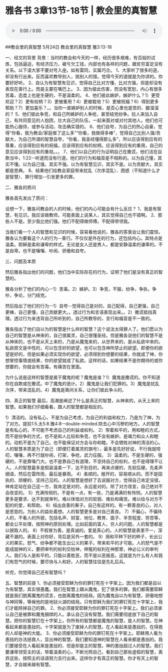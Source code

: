 # 雅各书 3章13节-18节 | 教会里的真智慧

<audio style="width: 100%;" preload="false" controls controlslist="nodownload"><source src="https://file.simai.life/audio/mp3/2020/200524_001.mp3" type="audio/mpeg">Your browser does not support the audio element.</audio>

##教会里的真智慧
5月24日 教会里的真智慧
雅3:13-18

一、经文的背景
背景：当时的教会和今天的一样，经历很多艰难，有百般的试炼，包括逼迫，有经济压力，被亏欠工钱，内部也有各样的问题，跟贫穷富足没有关系。以下请大家不要对号入座。如有雷同，实属巧合。
1、大家听了很多的道，却没有行出来。反而喜欢教导别人，挑别人的错。觉得今天的道就是为你讲的。你要好好听。
2、自认为有智慧有见识，觉得自己比对方懂，比对方强，但是却没有表现在善行上。而是主要在嘴巴上。
3、因为彼此伤害，而没有宽恕，内心有很多苦毒，态度上也是生硬的，不是温柔的。
4、他们彼此嫉妒，嫉妒什么？1）更受欢迎？2）更有权柄？3）更被重用？4）更被栽培？5）更被祝福？6）得到更多帮助？7）更加喜乐？。。当你一直嫉妒别人的时候，是否心里也是苦的、酸溜溜的？
5、他们彼此争竞，和自己所嫉妒的人争抢，甚至结党纷争。拉人来加入自己，有共同意见的人抱团，壮大自己的队伍，一起来面对或对付其他人。他们也可能热心服侍，或参与活动，攻击确实错的。
6、他们自夸，为自己的热心自豪，觉得“你看，我为教会/家庭做了这么多”“你看，我做得多棒”，觉得自己比别人强/贡献大，为自己所谓的智慧自夸，“你看，我圣经懂得那么多”，所以应该得到应有的尊重，应该得到应有的祝福，应该得到应有的权柄，应该得到应有的重用，自己的意见应该得到应有的重视。。。
7、他们以自己的行为证明自己在撒谎，他们活在自欺当中，1:22--听道而没有行道。他们的行为和福音是不相称的。以为自己懂，其实不懂。以为自己强，其实不强。以为有智慧见识，其实不是。以为贡献大，其实都是恩典。
8、结果他们给教会家庭带来扰乱（次序混乱）、困惑（不知道什么才是智慧）、罪行增加--引发更多的罪。

二、雅各的质问

雅各首先发出了质问：

设想一下，雅各问教会的人的时候，他们的内心可能会有什么反应？
1、我是有智慧，有见识。我应该做教师。可能表面上说某人，其实觉得自己也不错啊。
2、那些人不是。至少我比他们强。他们不配得做师傅。不配得带领我。

当我们看一个人的智慧和见识的时候，容易看他说的，雅各的答案会让我们震惊。雅各认为要看这个人的行为--善行。不仅仅是外在的行为，还包括内心。其特点是温柔。耶稣是柔和谦卑的样式。无论是女人还是男人，都是安静温柔的谦卑的。不是自卑。也不是嚷嚷、吵闹、骄傲和自夸。

三、问题及本质

然后雅各指出他们的问题，他们当中实际存在的行为，证明了他们是没有真正的智慧的。

雅各分析了他们的内心--1）苦毒。2）嫉妒。3）争竞，不服，纷争，争执，争吵，争论，分门结党。

然后指出了他们的行为--1）自夸--觉得自己是对的，自己配得，自己更强，自己更棒，自己更懂，自己贡献更大。。透过行为和言语表现出来。。2）撒谎抵挡真理。透过行为来违背自己所听到的，自己所教导的，言行和福音是不一致的。

雅各指出了他们自以为的智慧是什么样的智慧？这个说法太得罪人了。他们愿以为自己的智慧是从神来的，自己很属灵，自己很懂圣经。但是雅各说他们的智慧不是从神来的，也不是从天上来的，乃是从魔鬼来的，从世界来的，是从私欲中来的。私欲原文是中性的，可以包含好的欲望，也可以包含神所禁止的欲望。即便你的欲望是好的，但是如果必须实现你的欲望，必须得到你想要的结果，你就成了神，你想掌控事情或结果，你的欲望就成了私欲。这样的话，如果结果不是你期待的或你想要的，你就会有苦毒。有痛苦在里面。

为什么说是这样的智慧是属于魔鬼的呢？魔鬼是谁？1）魔鬼是撒谎的。你不知道你在自欺或在撒谎。中了魔鬼的诡计。2）魔鬼是让我们犯罪的。3）魔鬼是扰乱次序，带来混乱的。4）魔鬼是离间关系，让你们彼此争斗的。

四、真正的智慧
最后，高潮是阐述了什么是真正的智慧，从神来的，从天上来的智慧。如果我们仔细看看，跟人的智慧都是相反的。

1）清洁的。没有私心，不是为自己考虑，为自己的利益和权力，乃是为了神，为了对方。提前1:5.太5:8.雅4:8--double-minded.除去心中污秽的地方。人的智慧是有私心的，不可能不考虑自己的利益或权利。
2）带着和平的，用和睦的方式，而不是纷争的方式，也不是和人比较和争竞，也不会有嫉妒。是竭力和众人和睦的。动机不是为了自己。也不能保证对方会与你和睦。不会牺牲对神的清洁的心。人的智慧本质是为了自己（即便打着属灵的旗号），最多是先好好说，不行我就唠叨，嚷嚷，再不行就吵闹，打架，争抢，武力征服。
3）温柔的。不是生硬的，强硬的，不是靠嗓门大。也不是靠自己有道理，不坚持自己的权利，也不是得理不让人。人的智慧最多是假装温柔一下，达不到目的，再来点硬的，先软后硬。先柔声细语，然后在雷阵雨，最后是暴雨。
4）柔顺的。敞开的，容易顺从的。而不是固执的、顽梗的、坚持己见的。人的智慧是想好了去说服对方，觉得自己肯定没错，神肯定站在自己这一方，我肯定是对的，永远是对的。除了对方改变，自己绝对不会改变的。
5）充满怜悯的，不是有一点，有一些，乃是满满的有怜悯。人的智慧更多是要求、达不到就审判，难以体恤对方的软弱、难处和痛苦。难以给与对方不配的的爱，和帮助。
6）结出良善的果子。自己有这样的。有一颗善良的心，对人是恩慈的。为别人的益处着想。人的智慧更多是对自己善良。
7）不偏心，不偏待人的，不看人的外貌，包括名声、财富、地位、教育、面子、辛苦程度、劳苦等，都会公平处理，按照神的原则处理。比如前面的富人、穷人的问题。人的智慧都是以貌取人的。
8）不假冒为善。是真诚的。爱是真心的。人的智慧是表里不一，深藏不漏的。表面上对你好，背后是另外一套的。
9）用和平种下好的种子，长出公义的果实。怒气、纷争都不能生出公义的果子。带来和平的才可能。人的怒气是不能成就神的义，要把审判的权利交给神，伸冤的权利在神那里，神必公义的审判人。我们与人是和平的。只能以善胜恶，而不是以恶报恶。这就是为什么有人和我们有怨气的时候，要尽快与人和好。人的智慧往往是先礼后兵。

听完，你觉得自己还有智慧吗？

五、智慧的前提
1、你必须接受耶稣为你的罪钉死在十字架上。因为我们都是自以为有智慧，其实很愚蠢。我们在智慧上跟从魔鬼，犯了很多的罪。我们都需要耶稣就是我们脱离魔鬼的谎言，也脱离魔鬼的结局。因为魔鬼自以为有智慧，骄傲地想与神同等，等候他的是地狱火湖的结局。只有耶稣为我们的罪钉死在十字架上，我们才能除掉自己的罪。
2、你必须接受耶稣为你的罪钉死在十字架上。我们必须承认自己是被罪和魔鬼捆绑的人。承认自己没有智慧。我们需要彻底放下自己的智慧。把你的智慧钉在十字架上。你所有的智慧都是魔鬼的智慧，是人的智慧。在神看起来都是愚拙的。十字架就是为了废掉人的智慧。在人看起来是愚拙的，在得救的人却是神的大能。
3、你必须接受耶稣为你的罪钉死在十字架上。耶稣用人看为愚拙的办法拯救人，显出神的智慧。我们要知道神的智慧在人看来都是愚拙的。我们要接受在人看起来是愚拙的、但是却是主的智慧。神的愚拙超过人的智慧。我们要谦卑领受主的话，带着温柔的心，不断光照自己，看到自己那些虚假的智慧，离弃这些，按照主的话语努力去行出来。这样你才有真正的智慧。你才有天上的智慧，才会越来越有智慧。



